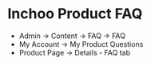 # Inchoo Product FAQ

* Admin -> Content -> FAQ -> FAQ
* My Account -> My Product Questions
* Product Page -> Details - FAQ tab


